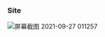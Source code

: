 ### Site
![屏幕截图 2021-09-27 011257](https://user-images.githubusercontent.com/90567603/135552992-45ded25a-99ae-4107-81ad-36fa7dea2fbb.jpg)

